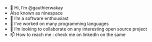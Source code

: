 - 👋 Hi, I’m @gauthierwakay
- Also known as ninespace
- 👀 I’m a software enthousiast
- 🌱 I’ve worked on many programming languages
- 💞️ I’m looking to collaborate on any interesting open source project
- 📫 How to reach me : check me on linkedIn on the same

<!---
gauthierwakay/gauthierwakay is a ✨ special ✨ repository because its `README.md` (this file) appears on your GitHub profile.
You can click the Preview link to take a look at your changes.
--->
